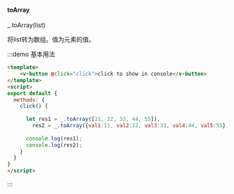 #### toArray

_.toArray(list) 

将list转为数组。值为元素的值。

:::demo 基本用法
```html
<template>
    <v-button @click="click">click to show in console</v-button>
</template>
<script>
export default {
  methods: {
    click() {
      
      let res1 = _.toArray([11, 22, 33, 44, 55]),
        res2 = _.toArray({val1:11, val2:22, val3:33, val4:44, val5:55});
      
      console.log(res1);
      console.log(res2);
    }
  }
}
</script>
```
:::
